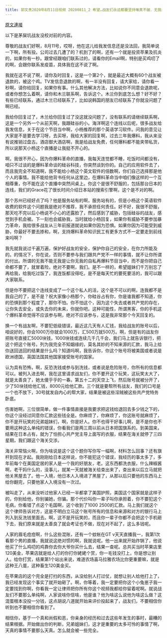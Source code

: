 ```yaml
---
title: 郭文贵2020年8月11日视频 20200811_2 希望…战友们永远都要坚持唯真不破．无我的爆料革命的原则，希望战友们能互相真正的尊重…和珍惜。
---
```


[原文連接](https://gnews.org/ThreadView/53479503)

以下是茅屎坑战友没校对前的内容。

  尊敬的战友们好啊，8月11号，哎呀，他在这儿给我发信息还是没法回，我简单说一下啊，所有投。公司过去几遭了的？机到了的啊，还有一个就是投资苹果及抗炎的，如果你有一秒。跟曾经跟咱们联系过的，请看你的Email啊，特别是买鸡叨了的啊，会跟你联系发疫苗，具体我在这不说了啊。

  我就在这不说了啊，请你及时回复，这是一个第2个，就是最近大概有60个战友被退款的，被这个鸡。TV发信息退款的啊，有一半没有回复，请大家给，请你看一秒啊，请你给回复，如果你有事。什么其他解决方法，比如说你不同意会退款呢，或者你想怎么着啊，请你和木兰联系啊，告诉这个。木兰你到底怎么想？好不好？有些已经联系，通过木兰已经联系了，比如说韩国的朋友已经联系了你就没问题了啊已经。

  我给你回复过了，木兰给你回复过了没这就没问题了，没有联系的请继续联系啊，这是一个另外一个从前天啊，我跟硅谷的小。海洋啊这个连线以后呢，很多战友给我发信息，关于在这个节目当中啊，小杨推荐的那个英语学习软件。问我的意见让大家是不是要去学习呀，去买呀，我给大家的回复啊，过去三年我爆料，我从来没有说推销过盘古。酒店御大酒店啊，我是给战友免费，任何爆料都不能夹带私货，所以说那天小杨这个直播是让我挺不开心的。

  啊，我很不开心，因为你爆料革命的直播，我每天连觉都不睡，吃饭时间都没有，咱只不过谈的是爆料革命谈的硅谷科技，你突然谈到你的。自己的应用软件去了，而且我完全不知道啊，我不能给小杨这个英文软件的倍数啊，你们自己选择那是他个人的事情。我不能给他背书任何从这里边，在爆料革命当中咱们像这样的一个互相尊重，你不能在这个直播中突然间桌上。你这个是很不舒服的，包括那台日本的连线，我们的Grace花了很长时间介绍日本站的搜索引擎啊，这个是不对的啊。

  那个苏州已经好点了吗？他是服务站有的啊，服务站有的，但是小杨这个英语软件收费的软件这个问题我是绝对不推荐，我不承担任何责任。好不好，我很不舒服，那天吃不完以后小杨说不小心的还露脸了，然后感到了威胁，包括硅谷的战友，感觉到手机会被。下一刻也会威胁我，当时就给小杨回复，如果你有威胁不要参加暴力革命，我给很多战友从三年前报道就说如果你因为恐惧。如果你因为可能受到威胁，你最好不要去掺和，啊，支持爆料革命知识民工有更多方式不一定要走到前线来吗啊？

  我先就我说过千遍万遍，保护好战友的安全，保护你自己的安全，在你力所能及的。的情况下，你在说，否则不要参与我们跟共产党不一样的事情，就不让你所谓的付出。所谓的无我不能无我是让你无我的自私再爆料节目当中，而不是你把自己命都不要了，就冒着险，绝对不要啊，我们。是不一样的，希望姐妹们千万别忘了再给我，给我吃过饭了，我连饭都没得吃，是不是每天忙的要死要活的，我可以跟大家联系。

  但是你不要把这个连线变成了一个这个私人的活，这个是不可以的啊，连我都不是我自己的了，是不是？祝大家像小杨那个，你硅谷占有你，你是谁我都不知道，你的恐惧到那个程度了，那你不怕。你不怕这个，因为这个失去或者共产党的存在，让你失去安全，或失去你的未来，你就你吧。这种可能性，所谓黑客，你的手机这个爆料革命觉得不应该参与啊，绝对不应该参与，这是我非常那个今天回复的。

  换一个有战友啊，不要犯低级错误，最近这几天有人汇钱，我给战友的账号以后，咱说好的，你会1000万你就会1000万，汇500万就500万。啊，但是有的战友你把账号直接汇5000块钱，1000块钱或连续几千几千会，我们马上就告诉银行，把这个把这个账号。列为我完全不知姻缘的，莫名其妙的不知来源的汇款，我马上给你送回送回的结果是什么吗？知道吗啊，我告诉你，你这个账号将被美国或者说是欧洲德国，英国法国其他国家接受账号的国家。

  认为具有恐怖，啊，反恐洗钱或参与到洗钱，或者说是危险账号，你所有的信息都可以。被列入进去啊，我在这里请求战友们，你不要开这个玩笑，这玩笑太大了，就是太善良了，她太傻乎乎的一春。第五十二的天空上飞，然后账号就被分开了，少了50块钱给他汇钱，8000元给他汇款。三个就是要帮所有战友，我们的口号是一个也不放下，30号就发自内心的帮大家，结果是被这些淫贼被这些共产党特务卧底。

  伤害她啊，三位很简单，做一件事情直接是我要求把这钱给退回去多少钱之下的，你这个没经过同意你汇款这些钱全是。你麻烦了，你麻烦了，你这账号就麻烦了，你不是开玩笑的兄弟姐妹们，啊，你是好人。你不也得干好事儿啊，是不是你也不要用这种这么单纯的错误，你看我们是两三周以前从日本把国旗系的。到美国来，结果在日本占有，就为了怕担心共产党主导上面写的衣服，结果在海关就停了三四星期，我们跟这个海关交涉。

  海关非常恼火啊，你为啥说是这个这个题你写你写一幅啊，材料怎么回事？还有旗杆到现在才起。我刚刚给日本这样说，你不能犯这个错误，我经历的事太多了，多年前每个在美国定居的家人是一个我的好朋友，老。这东西都洗衣服，什么辣椒酱啊，老干妈什么的，没事儿，就某一天就被海关给查出来了，查出来以后立马就把他关黑屋去了。他一入境，他日本人入境进了黑屋了，从那以后只要他的东西马上给你翻完，只要他家人入境没有一次过。

  被叫走了，从来没听过他家人已经一半都拿了美国护照，美国这个国家就是这样子的，你别给他，你别骗她，你骗。那个代价叫你一辈子叫你承担着，你不要犯这个毛病，你看错了点这个毛国啊，这个收到了1000 2500的汇款。马上我们就这个这个律师告诉对方，这是不明白立马这个账号所有的信息和来源和对方的银行马上列入到反洗钱里面去。啊，这不是开玩笑的，而且你一辈子你都不会把这个手机砸下去，我们原来就是太善良了就会考证也不做，现在对不起了，这么多钱呢。

  人家的眉毛痘痘啊，什么这些混账，还有一个蚊帐在GT v天天直播我一，我第1次看那个男的直播，我就说这绝对惯的啊，我就说呢。他一出来就开始炸锅了，他说他买了什么鸡叨的鸡靠你去你大爷你买什么去，结果一查呢。总共买当时苹果店里120美金，苹果店就是给人打的你打你姥姥个赏，你一毛钱没打上，你是想让别人。给你打赏，结果第1个站出来说，难道农场喜马拉雅农场比你更重要嘛，就是这种王八蛋，这种畜生120美金买。

  在苹果店的这个完全是打扫的东西，从没给别人打过仗，就想让别人给他打上了，我已经发现这个事实了就开始砸了。啊，你等着，我一定要把你这个小兔崽子我一定要找到你啊，你看我一定让律师把你所有你这个视频我都给你留着呢啊。就说战友们不要那么单纯啊，人家说啥你信啥，他是谁？他为啥这么说他为啥这么做？这混蛋根本没投一分钱，这点胡说八道就开始来评价投起来了，战友们，不要相信你听到也不要相信你看到了。

  相信你，基于一个真和尚假和恶，你亲身的经历和过去这些年发生的事时，最糟的结果根据。开始做出你的判断，兄弟姐妹们，这才是重要的太多可怜的事情了啊，天真的事情不要那么天真。怎么就会被一些完全。
